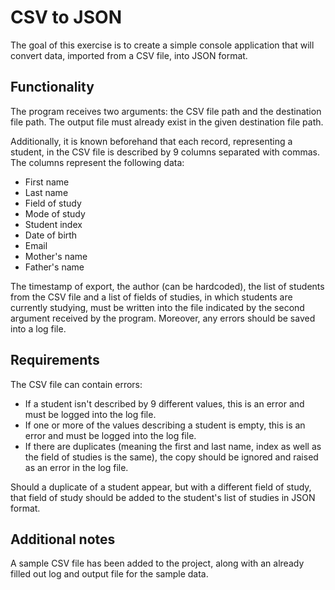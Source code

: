
# CSV to JSON

The goal of this exercise is to create a simple console application that will convert data, imported from a CSV file, into JSON format.

## Functionality

The program receives two arguments: the CSV file path and the destination file path. The output file must already exist in the given destination file path.

Additionally, it is known beforehand that each record, representing a student, in the CSV file is described by 9 columns separated with commas. The columns represent the following data:
- First name
- Last name
- Field of study
- Mode of study
- Student index
- Date of birth
- Email
- Mother's name
- Father's name

The timestamp of export, the author (can be hardcoded), the list of students from the CSV file and a list of fields of studies, in which students are currently studying, must be written into the file indicated by the second argument received by the program. Moreover, any errors should be saved into a log file.

## Requirements

The CSV file can contain errors:
- If a student isn't described by 9 different values, this is an error and must be logged into the log file.
- If one or more of the values describing a student is empty, this is an error and must be logged into the log file.
- If there are duplicates (meaning the first and last name, index as well as the field of studies is the same), the copy should be ignored and raised as an error in the log file.

Should a duplicate of a student appear, but with a different field of study, that field of study should be added to the student's list of studies in JSON format.

## Additional notes

A sample CSV file has been added to the project, along with an already filled out log and output file for the sample data.